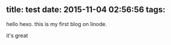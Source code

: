 title: test
date: 2015-11-04 02:56:56
tags:
---
hello hexo.
this is my first blog on linode.

it's great
